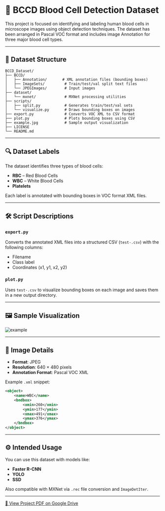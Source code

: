 # 🧬 BCCD Blood Cell Detection Dataset

This project is focused on identifying and labeling human blood cells in microscope images using object detection techniques. The dataset has been arranged in Pascal VOC format and includes image Annotation for three major blood cell types.

---

## 📁 Dataset Structure

```
BCCD_Dataset/
├── BCCD/
│   ├── Annotation/       # XML annotation files (bounding boxes)
│   ├── ImageSets/         # Train/test/val split text files
│   └── JPEGImages/        # Input images
├── dataset/
│   └── mxnet/             # MXNet processing utilities
├── scripts/
│   ├── split.py           # Generates train/test/val sets
│   └── visualize.py       # Draws bounding boxes on images
├── export.py              # Converts VOC XML to CSV format
├── plot.py                # Plots bounding boxes using CSV
├── example.jpg            # Sample output visualization
├── LICENSE
└── README.md
```

---

## 🔍 Dataset Labels

The dataset identifies three types of blood cells:
- **RBC** – Red Blood Cells  
- **WBC** – White Blood Cells  
- **Platelets**

Each label is annotated with bounding boxes in VOC format XML files.

---

## 🛠️ Script Descriptions

### `export.py`
Converts the annotated XML files into a structured CSV (`test-.csv`) with the following columns:
- Filename
- Class label
- Coordinates (x1, y1, x2, y2)

### `plot.py`
Uses `test-.csv` to visualize bounding boxes on each image and saves them in a new output directory.

---

## 🖼️ Sample Visualization

![example](./example.jpg)

---

## 📐 Image Details

- **Format**: JPEG
- **Resolution**: 640 × 480 pixels
- **Annotation Format**: Pascal VOC XML

Example `.xml` snippet:

```xml
<object>
    <name>WBC</name>
    <bndbox>
        <xmin>260</xmin>
        <ymin>177</ymin>
        <xmax>491</xmax>
        <ymax>376</ymax>
    </bndbox>
</object>
```

---

## ⚙️ Intended Usage

You can use this dataset with models like:
- **Faster R-CNN**
- **YOLO**
- **SSD**

Also compatible with MXNet via `.rec` file conversion and `ImageDetIter`.

---

[📄 View Project PDF on Google Drive](https://drive.google.com/file/d/1fm-U_yhKdk9TwT8hzplfy4dX-T7ysyFM/view?usp=drivesdk)
